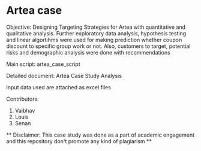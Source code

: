 # Artea case

Objective: Designing Targeting Strategies for Artea with quantitative and qualitative analysis. Further exploratory data analysis, hypothesis testing and linear algortihms were used for making prediction whether coupon discount to specific group work or not. Also, customers to target, potential risks and demographic analysis were done with recommendations

Main script: artea_case_script

Detailed document: Artea Case Study Analysis

Input data used are attached as excel files

Contributors:
1. Vaibhav
2. Louis
3. Senan

** Disclaimer: This case study was done as a part of academic engagement and this repository don't promote any kind of plagiarism **
